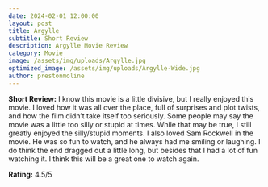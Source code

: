```yaml
---
date: 2024-02-01 12:00:00
layout: post
title: Argylle
subtitle: Short Review
description: Argylle Movie Review
category: Movie
image: /assets/img/uploads/Argylle.jpg
optimized_image: /assets/img/uploads/Argylle-Wide.jpg
author: prestonmoline
---
```


**Short Review:**
I know this movie is a little divisive, but I really enjoyed this movie. I loved how it was all over the place, full of surprises and plot twists, and how the film didn’t take itself too seriously. Some people may say the movie was a little too silly or stupid at times. While that may be true, I still greatly enjoyed the silly/stupid moments. I also loved Sam Rockwell in the movie. He was so fun to watch, and he always had me smiling or laughing. I do think the end dragged out a little long, but besides that I had a lot of fun watching it. I think this will be a great one to watch again.

**Rating:**
4.5/5
